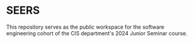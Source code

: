 
# SEERS

This repository serves as the public workspace for the software engineering cohort of the CIS department's 2024 Junior Seminar course.
